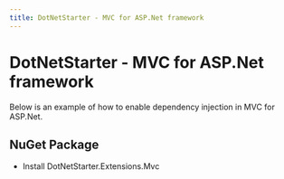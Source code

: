 ```yaml
---
title: DotNetStarter - MVC for ASP.Net framework
---
```

# DotNetStarter - MVC for ASP.Net framework

Below is an example of how to enable dependency injection in MVC for ASP.Net.

## NuGet Package
* Install DotNetStarter.Extensions.Mvc